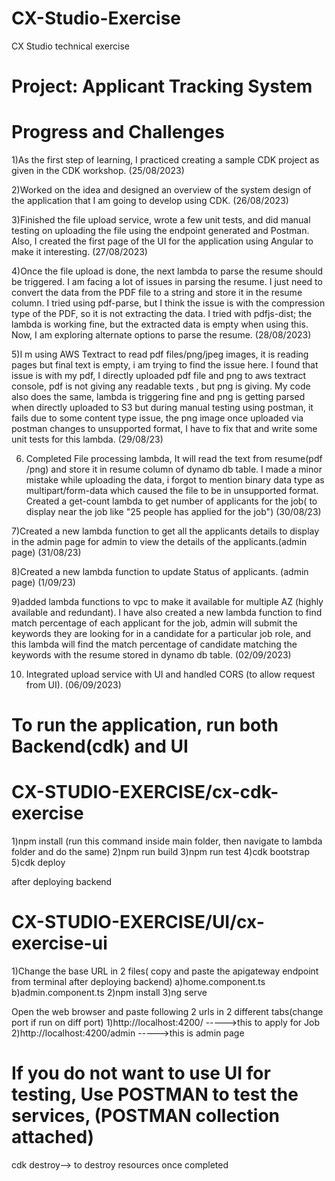 # CX-Studio-Exercise
CX Studio technical exercise

# Project: Applicant Tracking System

# Progress and Challenges 

1)As the first step of learning, I practiced creating a sample CDK project as given in the CDK workshop.  (25/08/2023)

2)Worked on the idea and designed an overview of the system design of the application that I am going to develop using CDK. (26/08/2023)

3)Finished the file upload service, wrote a few unit tests, and did manual testing on uploading the file using the endpoint generated and Postman. Also, I created the first page of the UI for the application using Angular to make it interesting. (27/08/2023)

4)Once the file upload is done, the next lambda to parse the resume should be triggered. I am facing a lot of issues in parsing the resume. I just need to convert the data from the PDF file to a string and store it in the resume column. I tried using pdf-parse, but I think the issue is with the compression type of the PDF, so it is not extracting the data. I tried with pdfjs-dist; the lambda is working fine, but the extracted data is empty when using this. Now, I am exploring alternate options to parse the resume. (28/08/2023)

5)I m using AWS Textract to read pdf files/png/jpeg images, it is reading pages but final text is empty, i am trying to find the issue here. I found that issue is with my pdf, I directly uploaded pdf file and png to aws textract console, pdf is not giving any readable texts , but png is giving. My code also does the same, lambda is triggering fine and png is getting parsed when directly uploaded to S3 but during manual testing using postman, it fails due to some content type issue, the png image once uploaded via postman changes to unsupported format, I have to fix that and write some unit tests for this lambda. (29/08/23)

6) Completed File processing lambda, It will read the text from resume(pdf /png) and store it in resume column of dynamo db table. I made a minor mistake while uploading the data, i forgot to mention binary data type as multipart/form-data which caused the file to be in unsupported format. Created a get-count lambda to get number of applicants for the job( to display near the job like "25 people has applied for the job") (30/08/23)

7)Created a new lambda function to get all the applicants details to display in the admin page for admin to view the details of the applicants.(admin page) (31/08/23)

8)Created a new lambda function to update Status of applicants. (admin page) (1/09/23)

9)added lambda functions to vpc to make it available for multiple AZ (highly available and redundant). I have also created a new lambda function to find match percentage of each applicant for the job, admin will submit the keywords they are looking for in a candidate for a particular job role, and this lambda will find the match percentage of candidate matching the keywords with the resume stored in dynamo db table. (02/09/2023)

10) Integrated upload service with UI and handled CORS (to allow request from UI). (06/09/2023)

# To run the application, run both Backend(cdk) and UI
# CX-STUDIO-EXERCISE/cx-cdk-exercise
1)npm install (run this command inside main folder, then navigate to lambda folder and do the same)
2)npm run build
3)npm run test
4)cdk bootstrap
5)cdk deploy

after deploying backend
# CX-STUDIO-EXERCISE/UI/cx-exercise-ui

1)Change the base URL in 2 files( copy and paste the apigateway endpoint from terminal after deploying backend)
    a)home.component.ts
    b)admin.component.ts
2)npm install
3)ng serve

Open the web browser and paste following 2 urls in 2 different tabs(change port if run on diff port)
1)http://localhost:4200/           ----->this to apply for Job
2)http://localhost:4200/admin      ----->this is admin page

# If you do not want to use UI for testing, Use POSTMAN to test the services, (POSTMAN collection attached)

cdk destroy--> to destroy resources once completed